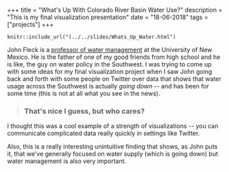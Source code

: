 +++
title = "What's Up With Colorado River Basin Water Use?"
description = "This is my final visualization presentation"
date = "18-06-2018"
tags = ["projects"]
+++


```{r echo = FALSE}
knitr::include_url("(../../slides/Whats_Up_Water.html")
```

John Fleck is a [professor of water management](https://econ.unm.edu/people/Faculty/profile/john-fleck.html) at the University of New Mexico. He is the father of one of my good friends from high school and he is like, the guy on water policy in the Southwest.  I was trying to come up with some ideas for my final visualization project when I saw John going back and forth with some people on Twitter over data that shows that water usage across the Southwest is actually _going down_ -- and has been for some time (this is not at all what you see in the news).

> ### That's nice I guess, but who cares?
I thought this was a cool example of a strength of visualizations -- you can communicate complicated data really quickly in settings like Twitter. 

Also, this is a really interesting unintuitive finding that shows, as John puts it, that we've generally focused on water supply (which is going down) but water management is also very important.
 

